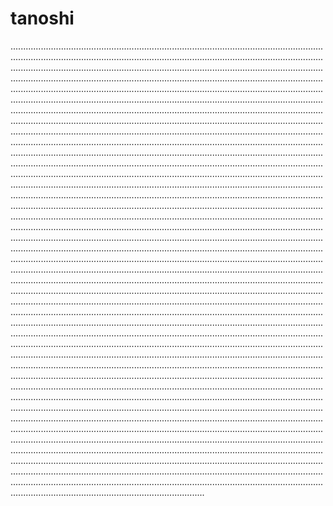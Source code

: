 # tanoshi

.....................................................................................................................................................................................................................................................................................................................................................................................................................................................................................................................................................................................................................................................................................................................................................................................................................................................................................................................................................................................................................................................................................................................................................................................................................................................................................................................................................................................................................................................................................................................................................................................................................................................................................................................................................................................................................................................................................................................................................................................................................................................................................................................................................................................................................................................................................................................................................................................................................................................................................................................................................................................................................................................................................................................................................................................................................................................................................................................................................................................................................................................................................................................................................................................................................................................................................................................................................................................................................................................................................................................................................................................................................................................................................................................................................................................................................................................................................................................................................................................................................................................................................................................................................................................................................................................................................................................................................................................................................................................................................................................................................................................................................................................................................................................................................................................................................................................................................................................................................................................................................................................................................................................................................................................................................................................................................................................................................................................................................................................................................................